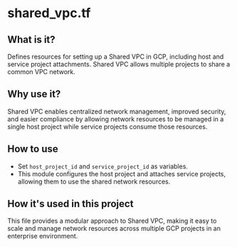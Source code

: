 # shared_vpc.tf

## What is it?
Defines resources for setting up a Shared VPC in GCP, including host and service project attachments. Shared VPC allows multiple projects to share a common VPC network.

## Why use it?
Shared VPC enables centralized network management, improved security, and easier compliance by allowing network resources to be managed in a single host project while service projects consume those resources.

## How to use
- Set `host_project_id` and `service_project_id` as variables.
- This module configures the host project and attaches service projects, allowing them to use the shared network resources.

## How it's used in this project
This file provides a modular approach to Shared VPC, making it easy to scale and manage network resources across multiple GCP projects in an enterprise environment.
